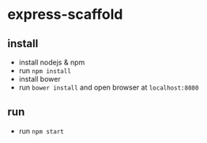 # express-scaffold

## install

- install nodejs & npm
- run `npm install`
- install bower
- run `bower install` and open browser at `localhost:8080`

## run

- run `npm start`